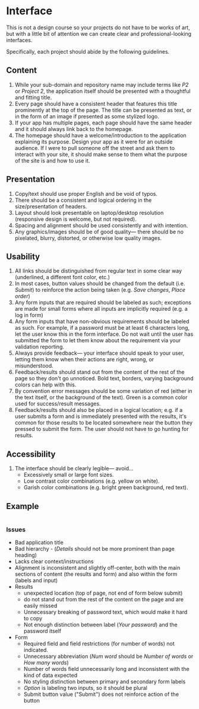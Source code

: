 # Interface
This is not a design course so your projects do not have to be works of art, but with a little bit of attention we can create clear and professional-looking interfaces.

Specifically, each project should abide by the following guidelines.

## Content
1. While your sub-domain and repository name may include terms like *P2* or *Project 2*, the application itself should be presented with a thoughtful and fitting title.
2. Every page should have a consistent header that features this title prominently at the top of the page. The title can be presented as text, or in the form of an image if presented as some stylized logo.
3. If your app has multiple pages, each page should have the same header and it should always link back to the homepage.
4. The homepage should have a welcome/introduction to the application explaining its purpose. Design your app as it were for an outside audience. If I were to pull someone off the street and ask them to interact with your site, it should make sense to them what the purpose of the site is and how to use it.

## Presentation
1. Copy/text should use proper English and be void of typos.
2. There should be a consistent and logical ordering in the size/presentation of headers.
3. Layout should look presentable on laptop/desktop resolution (responsive design is welcome, but not required).
4. Spacing and alignment should be used consistently and with intention.
5. Any graphics/images should be of good quality— there should be no pixelated, blurry, distorted, or otherwise low quality images.

## Usability
1. All links should be distinguished from regular text in some clear way (underlined, a different font color, etc.)
2. In most cases, button values should be changed from the default (i.e. *Submit*) to reinforce the action being taken (e.g. *Save changes*, *Place order*)
3. Any form inputs that are required should be labeled as such; exceptions are made for small forms where all inputs are implicitly required (e.g. a log in form)
4. Any form inputs that have non-obvious requirements should be labeled as such. For example, if a password must be at least 6 characters long, let the user know this in the form interface. Do not wait until the user has submitted the form to let them know about the requirement via your validation reporting. 
5. Always provide feedback&mdash; your interface should speak to your user, letting them know when their actions are right, wrong, or misunderstood.
6. Feedback/results should stand out from the content of the rest of the page so they don't go unnoticed. Bold text, borders, varying background colors can help with this. 
7. By convention error messages should be some variation of red (either in the text itself, or the background of the text). Green is a common color used for success/result messages.
7. Feedback/results should also be placed in a logical location; e.g. if a user submits a form and is immediately presented with the results, it's common for those results to be located somewhere near the button they pressed to submit the form. The user should not have to go hunting for results. 

## Accessibility
1. The interface should be clearly legible&mdash; avoid...
    + Excessively small or large font sizes.
    + Low contrast color combinations (e.g. yellow on white).
    + Garish color combinations (e.g. bright green background, red text).


## Example
<img src='https://s3.amazonaws.com/dwa15.com/bad-vs-good-interface@2x.png' style='max-width:1044px;' alt=''>

### Issues
* Bad application title
* Bad hierarchy - (*Details* should not be more prominent than page heading)
* Lacks clear context/instructions
* Alignment is inconsistent and slightly off-center, both with the main sections of content (the results and form) and also within the form (labels and input)
* Results
    + unexpected location (top of page, not end of form below submit)
    + do not stand out from the rest of the content on the page and are easily missed
    + Unnecessary breaking of password text, which would make it hard to copy
    + Not enough distinction between label (*Your password*) and the password itself
* Form
    * Required field and field restrictions (for number of words) not indicated.
    * Unnecessary abbreviation (*Num word* should be *Number of words* or *How many words*)
    * Number of words field unnecessarily long and inconsistent with the kind of data expected
    * No styling distinction between primary and secondary form labels
    * *Option* is labeling two inputs, so it should be plural
    * Submit button value ("Submit") does not reinforce action of the button
